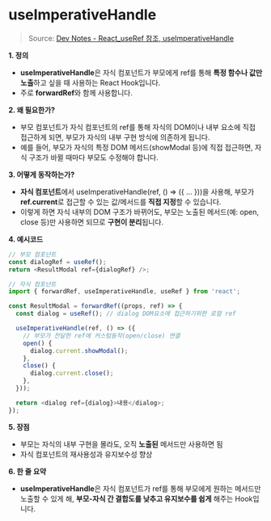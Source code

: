 # useImperativeHandle

> Source: [Dev Notes - React_useRef 참조, useImperativeHandle](https://kyoungjooo.github.io/react/250320/)

**1. 정의**

- **useImperativeHandle**은 자식 컴포넌트가 부모에게 ref를 통해 **특정 함수나 값만 노출**하고 싶을 때 사용하는 React Hook입니다.
- 주로 **forwardRef**와 함께 사용합니다.

**2. 왜 필요한가?**

- 부모 컴포넌트가 자식 컴포넌트의 ref를 통해 자식의 DOM이나 내부 요소에 직접 접근하게 되면,
  부모가 자식의 내부 구현 방식에 의존하게 됩니다.
- 예를 들어, 부모가 자식의 특정 DOM 메서드(showModal 등)에 직접 접근하면, 자식 구조가 바뀔 때마다 부모도 수정해야 합니다.

**3. 어떻게 동작하는가?**

- **자식 컴포넌트**에서 useImperativeHandle(ref, () => ({ ... }))을 사용해, 부모가 **ref.current**로 접근할 수 있는 값/메서드를 **직접 지정**할 수 있습니다.
- 이렇게 하면 자식 내부의 DOM 구조가 바뀌어도, 부모는 노출된 메서드(예: open, close 등)만 사용하면 되므로 **구현이 분리**됩니다.

**4. 예시코드**

```js
// 부모 컴포넌트
const dialogRef = useRef();
return <ResultModal ref={dialogRef} />;

// 자식 컴포넌트
import { forwardRef, useImperativeHandle, useRef } from 'react';

const ResultModal = forwardRef((props, ref) => {
  const dialog = useRef(); // dialog DOM요소에 접근하기위한 로컬 ref

  useImperativeHandle(ref, () => ({
    // 부모가 전달한 ref에 커스텀동작(open/close) 연결
    open() {
      dialog.current.showModal();
    },
    close() {
      dialog.current.close();
    },
  }));

  return <dialog ref={dialog}>내용</dialog>;
});
```

**5. 장점**

- 부모는 자식의 내부 구현을 몰라도, 오직 **노출된** 메서드만 사용하면 됨
- 자식 컴포넌트의 재사용성과 유지보수성 향상

**6. 한 줄 요약**

- **useImperativeHandle**은 자식 컴포넌트가 ref를 통해 부모에게 원하는 메서드만 노출할 수 있게 해, **부모-자식 간 결합도를 낮추고 유지보수를 쉽게** 해주는 Hook입니다.
